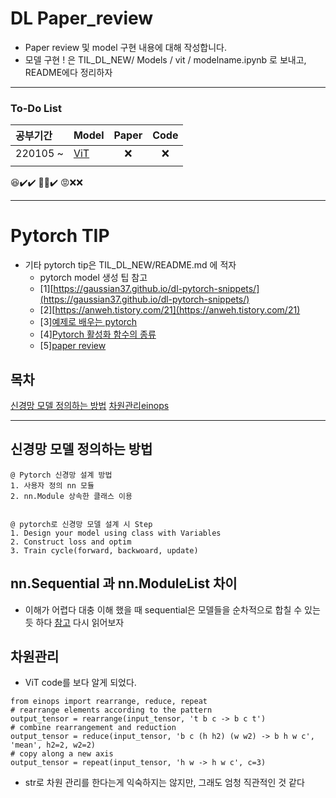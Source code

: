 # DL Paper_review
- Paper review 및 model 구현 내용에 대해 작성합니다.
- 모델 구현 ! 은 TIL_DL_NEW/ Models / vit / modelname.ipynb 로 보내고, README에다 정리하자
---
### To-Do List 
|공부기간|Model|Paper|Code|
|:----|:----|:---:|:------:|
|220105 ~|[ViT](https://arxiv.org/pdf/2010.11929.pdf)|❌|❌|
||
😆✔️✔️
🙂❌✔️
😡❌❌

---
# Pytorch TIP
- 기타 pytorch tip은 TIL_DL_NEW/README.md 에 적자
  - pytorch model 생성 팁 참고
  - [1][https://gaussian37.github.io/dl-pytorch-snippets/](https://gaussian37.github.io/dl-pytorch-snippets/)
  - [2][https://anweh.tistory.com/21](https://anweh.tistory.com/21)
  - [3][예제로 배우는 pytorch](https://tutorials.pytorch.kr/beginner/pytorch_with_examples.html)
  - [4][Pytorch 활성화 함수의 종류](https://pytorch.org/docs/stable/nn.html#non-linear-activations-weighted-sum-nonlinearity)
  - [5][paper review](https://github.com/Seonghoon-Yu/AI_Paper_Review)

## 목차  
[신경망 모델 정의하는 방법](#신경망-모델-정의하는-방법)
[차원관리einops](#차원관리)

---

## 신경망 모델 정의하는 방법 
```
@ Pytorch 신경망 설계 방법
1. 사용자 정의 nn 모듈
2. nn.Module 상속한 클래스 이용


@ pytorch로 신경망 모델 설계 시 Step
1. Design your model using class with Variables
2. Construct loss and optim
3. Train cycle(forward, backwoard, update)
```

## nn.Sequential 과 nn.ModuleList 차이
- 이해가 어렵다 대충 이해 했을 때 sequential은 모델들을 순차적으로 합칠 수 있는 듯 하다 [참고](https://michigusa-nlp.tistory.com/26) 다시 읽어보자

## 차원관리
- ViT code를 보다 알게 되었다.
```
from einops import rearrange, reduce, repeat
# rearrange elements according to the pattern
output_tensor = rearrange(input_tensor, 't b c -> b c t')
# combine rearrangement and reduction
output_tensor = reduce(input_tensor, 'b c (h h2) (w w2) -> b h w c', 'mean', h2=2, w2=2)
# copy along a new axis 
output_tensor = repeat(input_tensor, 'h w -> h w c', c=3)
```
- str로 차원 관리를 한다는게 익숙하지는 않지만, 그래도 엄청 직관적인 것 같다
